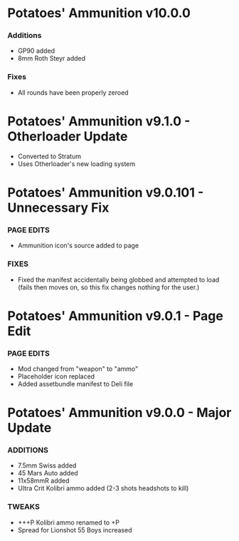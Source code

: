 # Potatoes' Ammunition v10.0.0

### Additions
- GP90 added
- 8mm Roth Steyr added

### Fixes
- All rounds have been properly zeroed

# Potatoes' Ammunition v9.1.0 - Otherloader Update
- Converted to Stratum
- Uses Otherloader's new loading system

# Potatoes' Ammunition v9.0.101 - Unnecessary Fix

### PAGE EDITS
- Ammunition icon's source added to page

### FIXES
- Fixed the manifest accidentally being globbed and attempted to load (fails then moves on, so this fix changes nothing for the user.)

# Potatoes' Ammunition v9.0.1 - Page Edit

### PAGE EDITS
- Mod changed from "weapon" to "ammo"
- Placeholder icon replaced
- Added assetbundle manifest to Deli file

# Potatoes' Ammunition v9.0.0 - Major Update

### ADDITIONS
- 7.5mm Swiss added
- 45 Mars Auto added
- 11x58mmR added
- Ultra Crit Kolibri ammo added (2-3 shots headshots to kill)

### TWEAKS
- +++P Kolibri ammo renamed to +P
- Spread for Lionshot 55 Boys increased
